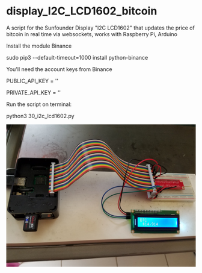 # display_I2C_LCD1602_bitcoin

A script for the Sunfounder Display "I2C LCD1602" that updates the price of bitcoin in real time via websockets, works with Raspberry Pi, Arduino

Install the module Binance

sudo pip3 --default-timeout=1000 install python-binance

You'll need the account keys from Binance

PUBLIC_API_KEY = ''

PRIVATE_API_KEY = ''

Run the script on terminal:

python3 30_i2c_lcd1602.py

![Alt text](https://github.com/wallstreetbets/display_I2C_LCD1602_bitcoin/blob/master/20180108_132036.jpg)
